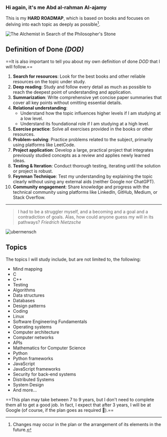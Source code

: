 ### Hi again, it's me Abd al-rahman Al-ajamy

This is my **HARD ROADMAP**, which is based on books and focuses on delving into each topic as deeply as possible[^1].

![The Alchemist in Search of the Philosopher's Stone][Alchemist]

## Definition of Done *(DOD)*

==It is also important to tell you about my own definition of done *DOD* that I will follow.==
1. **Search for resources**: Look for the best books and other reliable resources on the topic under study.  
2. **Deep reading**: Study and follow every detail as much as possible to reach the deepest point of understanding and application.  
3. **Summarization**: Write comprehensive yet concise paper summaries that cover all key points without omitting essential details.  
4. **Relational understanding**:  
   - Understand how the topic influences higher levels if I am studying at a low level.  
   - Understand its foundational role if I am studying at a high level.  
5. **Exercise practice**: Solve all exercises provided in the books or other resources.  
6. **Problem-solving**: Practice problems related to the subject, primarily using platforms like LeetCode.  
7. **Project application**: Develop a large, practical project that integrates previously studied concepts as a review and applies newly learned ideas.  
8. **Testing & Iteration**: Conduct thorough testing, iterating until the solution or project is robust.  
9. **Feynman Technique**: Test my understanding by explaining the topic clearly without using any external aids (neither Google nor ChatGPT).  
10. **Community engagement**: Share knowledge and progress with the technical community using platforms like LinkedIn, GitHub, Medium, or Stack Overflow.

***

> I had to be a struggler myself, and a becoming and a goal and a contradiction of goals. Alas, how could anyone guess my will in its pathways?
> *Friedrich Nietzsche*

![ubermensch][ubermensch]

## Topics

The topics I will study include, but are not limited to, the following:

- Mind mapping  
- C  
- C++  
- Testing  
- Algorithms  
- Data structures  
- Databases  
- Design patterns  
- Coding  
- Linux  
- Software Engineering Fundamentals  
- Operating systems  
- Computer architecture  
- Computer networks  
- APIs  
- Mathematics for Computer Science  
- Python  
- Python frameworks  
- JavaScript  
- JavaScript frameworks  
- Security for back-end systems  
- Distributed Systems  
- System Design  
- And more...

==This plan may take between 7 to 9 years, but I don't need to complete them all to get a good job. In fact, I expect that after 3 years, I will be at Google (of course, if the plan goes as required 🙂).==

[^1]: Changes may occur in the plan or the arrangement of its elements in the future.

[Alchemist]: https://upload.wikimedia.org/wikipedia/commons/thumb/9/9c/Joseph_Wright_of_Derby_The_Alchemist.jpg/1579px-Joseph_Wright_of_Derby_The_Alchemist.jpg

[ubermensch]: https://media.licdn.com/dms/image/v2/D4E12AQHBqrb0K5rkng/article-cover_image-shrink_720_1280/article-cover_image-shrink_720_1280/0/1727021547548?e=2147483647&v=beta&t=bHhmPrHI1hyxrj4CoqByOjtMOePfUELiJk1mU5IAA3k
